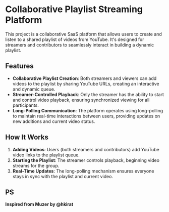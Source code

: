 # Collaborative Playlist Streaming Platform

This project is a collaborative SaaS platform that allows users to create and listen to a shared playlist of videos from YouTube. It's designed for streamers and contributors to seamlessly interact in building a dynamic playlist.

## Features

- **Collaborative Playlist Creation**: Both streamers and viewers can add videos to the playlist by sharing YouTube URLs, creating an interactive and dynamic queue.
- **Streamer-Controlled Playback**: Only the streamer has the ability to start and control video playback, ensuring synchronized viewing for all participants.
- **Long-Polling Communication**: The platform operates using long-polling to maintain real-time interactions between users, providing updates on new additions and current video status.

## How It Works

1. **Adding Videos**: Users (both streamers and contributors) add YouTube video links to the playlist queue.
2. **Starting the Playlist**: The streamer controls playback, beginning video streams for the group.
3. **Real-Time Updates**: The long-polling mechanism ensures everyone stays in sync with the playlist and current video.

## PS
**Inspired from Muzer by @hkirat**



